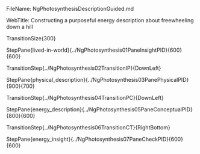FileName: NgPhotosynthesisDescriptionGuided.md

WebTitle: Constructing a purposeful energy description about freewheeling down a hill

TransitionSize{300}

StepPane{lived-in-world}{../NgPhotosynthesis01PaneInsightPID}{600}{600}

TransitionStep{../NgPhotosynthesis02TransitionIP}{DownLeft}

StepPane{physical_description}{../NgPhotosynthesis03PanePhysicalPID}{900}{700}

TransitionStep{../NgPhotosynthesis04TransitionPC}{DownLeft}

StepPane{energy_description}{../NgPhotosynthesis05PaneConceptualPID}{800}{600}

TransitionStep{../NgPhotosynthesis06TransitionCT}{RightBottom}

StepPane{energy_insight}{../NgPhotosynthesis07PaneCheckPID}{600}{600}
